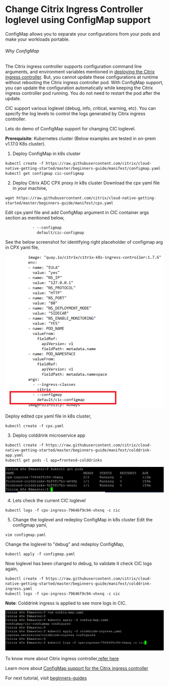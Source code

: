 # Change Citrix Ingress Controller loglevel using ConfigMap support
ConfigMap allows you to separate your configurations from your pods and make your workloads portable.

###### Why ConfigMap
The Citrix ingress controller supports configuration command line arguments, and environment variables mentioned in [deploying the Citrix ingress controller](https://github.com/citrix/citrix-k8s-ingress-controller/blob/master/deployment/baremetal/README.md). But,
 you cannot update these configurations at runtime without rebooting the Citrix ingress controller pod. With ConfigMap support,
 you can update the configuration automatically while keeping the Citrix ingress controller pod running. You do not need to restart the pod after the update.

CIC support various loglevel (debug, info, critical, warning, etc). You can specify the log levels to control the logs generated by Citrix ingress controller.

Lets do demo of ConfigMap support for changing CIC loglevel.

**Prerequisite**: Kubernetes cluster (Below examples are tested in on-prem v1.17.0 K8s cluster).

1. Deploy ConfigMap in k8s cluster
```
kubectl create -f https://raw.githubusercontent.com/citrix/cloud-native-getting-started/master/beginners-guide/manifest/configmap.yaml
kubectl get configmap cic-configmap
```
2. Deploy Citrix ADC CPX proxy in k8s cluster
Download the cpx yaml file in your machine,
```
wget https://raw.githubusercontent.com/citrix/cloud-native-getting-started/master/beginners-guide/manifest/cpx.yaml
```
Edit cpx.yaml file and add ConfigMap argument in CIC container args section as mentioned below,
```
            - --configmap
              default/cic-configmap
```
See the below screenshot for identifying right placeholder of configmap arg in CPX yaml file,

![cpx-configmap](images/cpx-configmap.PNG)

Deploy edited cpx yaml file in k8s cluster,
```
kubectl create -f cpx.yaml
```

3. Deploy colddrink microservice app

```
kubectl create -f https://raw.githubusercontent.com/citrix/cloud-native-getting-started/master/beginners-guide/manifest/colddrink-app.yaml
kubectl get pods -l app=frontend-colddrinks
```
![configmap-pod-status](images/configmap-pod-status.PNG)

4. Lets check the current CIC loglevel
```
kubectl logs -f cpx-ingress-79646f9c94-vhxnq -c cic
```

5. Change the loglevel and redeploy ConfigMap in k8s cluster
Edit the configmap yaml,
```
vim configmap.yaml
```
Change the loglevel to "debug" and redeploy ConfigMap,
```
kubectl apply -f configmap.yaml
```
Now loglevel has been changed to debug, to validate it check CIC logs again,
```
kubectl create -f https://raw.githubusercontent.com/citrix/cloud-native-getting-started/master/beginners-guide/manifest/colddrink-ingress.yaml
kubectl logs -f cpx-ingress-79646f9c94-vhxnq -c cic
```
**Note**: Colddrink ingress is applied to see more logs in CIC.

![edit-configmap](images/edit-configmap.PNG)


To know more about Citrix ingress controller,[refer here](https://github.com/citrix/citrix-k8s-ingress-controller)

Learn more about [ConfigMap support for the Citrix ingress controller](https://developer-docs.citrix.com/projects/citrix-k8s-ingress-controller/en/latest/configure/config-map/)

For next tutorial, visit [beginners-guides](https://github.com/citrix/cloud-native-getting-started/tree/master/beginners-guide)




